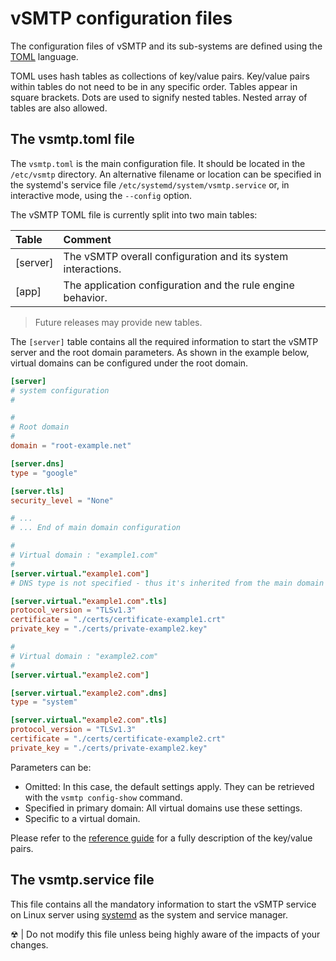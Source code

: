 # vSMTP configuration files

The configuration files of vSMTP and its sub-systems are defined using the [TOML] language. 

[TOML]: https://toml.io/

TOML uses hash tables as collections of key/value pairs. Key/value pairs within tables do not need to be in any specific order. Tables appear in square brackets. Dots are used to signify nested tables. Nested array of tables are also allowed.

## The vsmtp.toml file

The `vsmtp.toml` is the main configuration file. It should be located in the `/etc/vsmtp` directory. An alternative filename or location can be specified in the systemd's service file `/etc/systemd/system/vsmtp.service` or, in interactive mode, using the `--config` option.

The vSMTP TOML file is currently split into two main tables:

| Table    | Comment                      |
| :------- | :--------------------------- |
| [server] | The vSMTP overall configuration and its system interactions.|
| [app]    | The application configuration and the rule engine behavior.|

> Future releases may provide new tables.

The `[server]` table contains all the required information to start the vSMTP server and the root domain parameters.
As shown in the example below, virtual domains can be configured under the root domain.

```toml 
[server]
# system configuration
# 

#
# Root domain 
#
domain = "root-example.net"

[server.dns]
type = "google"

[server.tls]
security_level = "None"

# ...
# ... End of main domain configuration

#
# Virtual domain : "example1.com"
#
[server.virtual."example1.com"]
# DNS type is not specified - thus it's inherited from the main domain

[server.virtual."example1.com".tls]
protocol_version = "TLSv1.3"
certificate = "./certs/certificate-example1.crt"
private_key = "./certs/private-example2.key"

#
# Virtual domain : "example2.com"
#
[server.virtual."example2.com"]

[server.virtual."example2.com".dns]
type = "system"

[server.virtual."example2.com".tls]
protocol_version = "TLSv1.3"
certificate = "./certs/certificate-example2.crt"
private_key = "./certs/private-example2.key"
```

Parameters can be:

- Omitted: In this case, the default settings apply. They can be retrieved with the `vsmtp config-show` command.
- Specified in primary domain: All virtual domains use these settings.
- Specific to a virtual domain.

Please refer to the [reference guide] for a fully description of the key/value pairs.

[reference guide]: ../reference/config-file.md

## The vsmtp.service file

This file contains all the mandatory information to start the vSMTP service on Linux server using [systemd] as the system and service manager.

[systemd]: https://freedesktop.org/wiki/Software/systemd/

&#9762; | Do not modify this file unless being highly aware of the impacts of your changes.